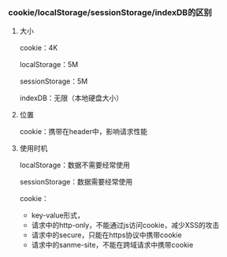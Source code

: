 ### cookie/localStorage/sessionStorage/indexDB的区别

1. 大小

   cookie：4K

   localStorage：5M

   sessionStorage：5M

   indexDB：无限（本地硬盘大小）

2. 位置

   cookie：携带在header中，影响请求性能

3. 使用时机

   localStorage：数据不需要经常使用

   sessionStorage：数据需要经常使用

   cookie：

   - key-value形式，
   - 请求中的http-only，不能通过js访问cookie，减少XSS的攻击
   - 请求中的secure，只能在https协议中携带cookie
   - 请求中的sanme-site，不能在跨域请求中携带cookie

   

